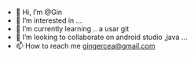 - 👋 Hi, I’m @Gin
- 👀 I’m interested in ...
- 🌱 I’m currently learning .. a usar git 
- 💞️ I’m looking to collaborate on  android studio ,java ...
- 📫 How to reach me gingercea@gmail.com

<!---
Gingin90/Gingin90 is a ✨ special ✨ repository because its `README.md` (this file) appears on your GitHub profile.
You can click the Preview link to take a look at your changes.
--->

